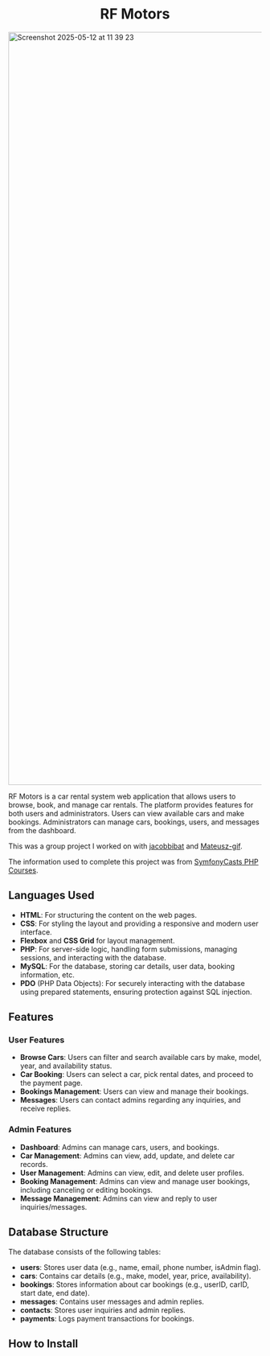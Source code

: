 <h1 align="center">RF Motors</h1>

<img width="1498" alt="Screenshot 2025-05-12 at 11 39 23" src="https://github.com/user-attachments/assets/afcc7f64-967c-463d-a8ac-7cb1adb18525" />

RF Motors is a car rental system web application that allows users to browse, book, and manage car rentals. The platform provides features for both users and administrators. Users can view available cars and make bookings. Administrators can manage cars, bookings, users, and messages from the dashboard. 

This was a group project I worked on with [jacobbibat](https://github.com/jacobbibat) and [Mateusz-gif](https://github.com/Mateusz-gif).

The information used to complete this project was from [SymfonyCasts PHP Courses](https://symfonycasts.com/tracks/php).

## Languages Used

- **HTML**: For structuring the content on the web pages.
- **CSS**: For styling the layout and providing a responsive and modern user interface.
- **Flexbox** and **CSS Grid** for layout management.
- **PHP**: For server-side logic, handling form submissions, managing sessions, and interacting with the database.
- **MySQL**: For the database, storing car details, user data, booking information, etc.
- **PDO** (PHP Data Objects): For securely interacting with the database using prepared statements, ensuring protection against SQL injection.

## Features

### User Features
- **Browse Cars**: Users can filter and search available cars by make, model, year, and availability status.
- **Car Booking**: Users can select a car, pick rental dates, and proceed to the payment page.
- **Bookings Management**: Users can view and manage their bookings.
- **Messages**: Users can contact admins regarding any inquiries, and receive replies.

### Admin Features
- **Dashboard**: Admins can manage cars, users, and bookings.
- **Car Management**: Admins can view, add, update, and delete car records.
- **User Management**: Admins can view, edit, and delete user profiles.
- **Booking Management**: Admins can view and manage user bookings, including canceling or editing bookings.
- **Message Management**: Admins can view and reply to user inquiries/messages.

## Database Structure

The database consists of the following tables:
- **users**: Stores user data (e.g., name, email, phone number, isAdmin flag).
- **cars**: Contains car details (e.g., make, model, year, price, availability).
- **bookings**: Stores information about car bookings (e.g., userID, carID, start date, end date).
- **messages**: Contains user messages and admin replies.
- **contacts**: Stores user inquiries and admin replies.
- **payments**: Logs payment transactions for bookings.

## How to Install

